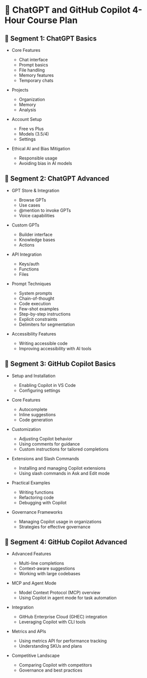 # 🚀 ChatGPT and GitHub Copilot 4-Hour Course Plan

## 🎯 Segment 1: ChatGPT Basics

- Core Features

  - Chat interface
  - Prompt basics
  - File handling
  - Memory features
  - Temporary chats

- Projects

  - Organization
  - Memory
  - Analysis

- Account Setup

  - Free vs Plus
  - Models (3.5/4)
  - Settings

- Ethical AI and Bias Mitigation
  - Responsible usage
  - Avoiding bias in AI models

## 🔄 Segment 2: ChatGPT Advanced

- GPT Store & Integration

  - Browse GPTs
  - Use cases
  - @mention to invoke GPTs
  - Voice capabilities

- Custom GPTs

  - Builder interface
  - Knowledge bases
  - Actions

- API Integration

  - Keys/auth
  - Functions
  - Files

- Prompt Techniques

  - System prompts
  - Chain-of-thought
  - Code execution
  - Few-shot examples
  - Step-by-step instructions
  - Explicit constraints
  - Delimiters for segmentation

- Accessibility Features
  - Writing accessible code
  - Improving accessibility with AI tools

## 🤖 Segment 3: GitHub Copilot Basics

- Setup and Installation

  - Enabling Copilot in VS Code
  - Configuring settings

- Core Features

  - Autocomplete
  - Inline suggestions
  - Code generation

- Customization

  - Adjusting Copilot behavior
  - Using comments for guidance
  - Custom instructions for tailored completions

- Extensions and Slash Commands

  - Installing and managing Copilot extensions
  - Using slash commands in Ask and Edit mode

- Practical Examples

  - Writing functions
  - Refactoring code
  - Debugging with Copilot

- Governance Frameworks
  - Managing Copilot usage in organizations
  - Strategies for effective governance

## 🚀 Segment 4: GitHub Copilot Advanced

- Advanced Features

  - Multi-line completions
  - Context-aware suggestions
  - Working with large codebases

- MCP and Agent Mode

  - Model Context Protocol (MCP) overview
  - Using Copilot in agent mode for task automation

- Integration

  - GitHub Enterprise Cloud (GHEC) integration
  - Leveraging Copilot with CLI tools

- Metrics and APIs

  - Using metrics API for performance tracking
  - Understanding SKUs and plans

- Competitive Landscape
  - Comparing Copilot with competitors
  - Governance and best practices
